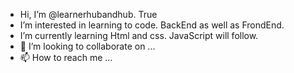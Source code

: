 -  Hi, I’m @learnerhubandhub. True
-  I’m interested in learning to code. BackEnd as well as FrondEnd.
-  I’m currently learning Html and css. JavaScript will follow.
- 💞️ I’m looking to collaborate on ...
- 📫 How to reach me ...

<!---
learnerhubandhub/learnerhubandhub is a ✨ special ✨ repository because its `README.md` (this file) appears on your GitHub profile.
You can click the Preview link to take a look at your changes.
--->
